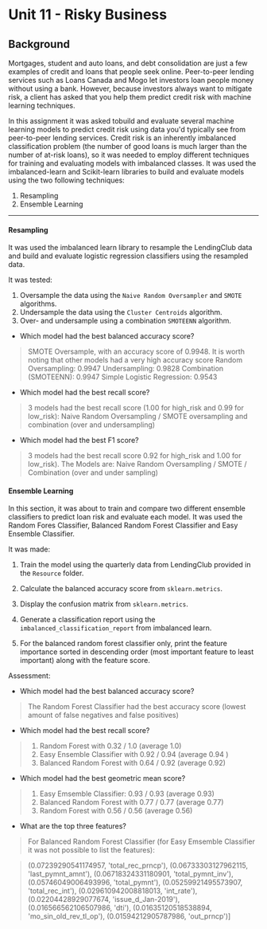 # Unit 11 - Risky Business
## Background
Mortgages, student and auto loans, and debt consolidation are just a few examples of credit and loans that people seek online. Peer-to-peer lending services such as Loans Canada and Mogo let investors loan people money without using a bank. However, because investors always want to mitigate risk, a client has asked that you help them predict credit risk with machine learning techniques.

In this assignment it was asked tobuild and evaluate several machine learning models to predict credit risk using data you'd typically see from peer-to-peer lending services. Credit risk is an inherently imbalanced classification problem (the number of good loans is much larger than the number of at-risk loans), so it was needed to employ different techniques for training and evaluating models with imbalanced classes. It was used the imbalanced-learn and Scikit-learn libraries to build and evaluate models using the two following techniques:

1. Resampling
2. Ensemble Learning

- - -
#### Resampling
It was used the imbalanced learn library to resample the LendingClub data and build and evaluate logistic regression classifiers using the resampled data.

It was tested:

1. Oversample the data using the `Naive Random Oversampler` and `SMOTE` algorithms.
2. Undersample the data using the `Cluster Centroids` algorithm.
3. Over- and undersample using a combination `SMOTEENN` algorithm.


* Which model had the best balanced accuracy score?
> SMOTE Oversample, with an accuracy score of 0.9948. It is worth noting that other models had a very high accuracy score
> Random Oversampling: 0.9947
> Undersampling: 0.9828
> Combination (SMOTEENN): 0.9947
> Simple Logistic Regression: 0.9543

* Which model had the best recall score?
> 3 models had the best recall score (1.00 for high_risk and 0.99 for low_risk): Naive Random Oversampling / SMOTE oversampling and combination (over and undersampling)

* Which model had the best F1 score?
> 3 models had the best recall score 0.92 for high_risk and 1.00 for low_risk). The Models are: Naive Random Oversampling / SMOTE / Combination (over and under sampling)

#### Ensemble Learning
In this section, it was about to train and compare two different ensemble classifiers to predict loan risk and evaluate each model. It was used the Random Fores Classifier, Balanced Random Forest Classifier and Easy Ensemble Classifier.

It was made:
1. Train the model using the quarterly data from LendingClub provided in the `Resource` folder.

2. Calculate the balanced accuracy score from `sklearn.metrics`.

3. Display the confusion matrix from `sklearn.metrics`.

4. Generate a classification report using the `imbalanced_classification_report` from imbalanced learn.

5. For the balanced random forest classifier only, print the feature importance sorted in descending order (most important feature to least important) along with the feature score.

Assessment:

* Which model had the best balanced accuracy score?
> The Random Forest Classifier had the best accuracy score (lowest amount of false negatives and false positives)

* Which model had the best recall score?
> 1. Random Forest with 0.32 / 1.0 (average 1.0)
> 2. Easy Ensemble Classifier with 0.92 / 0.94 (average 0.94 )
> 3. Balanced Random Forest with 0.64 / 0.92 (average 0.92)

* Which model had the best geometric mean score?
> 1. Easy Emsemble Classifier: 0.93 / 0.93 (average 0.93)
> 2. Balanced Random Forest with 0.77 / 0.77 (average 0.77)
> 3. Random Forest with 0.56 / 0.56 (average 0.56)

* What are the top three features?
> For Balanced Random Forest Classifier (for Easy Emsemble Classifier it was not possible to list the features):

> (0.07239290541174957, 'total_rec_prncp'),
> (0.06733303127962115, 'last_pymnt_amnt'),
> (0.06718324331180901, 'total_pymnt_inv'),
> (0.05746049006493996, 'total_pymnt'),
> (0.05259921495573907, 'total_rec_int'),
> (0.029610942008818013, 'int_rate'),
> (0.02204428929077674, 'issue_d_Jan-2019'),
> (0.016566562106507986, 'dti'),
> (0.01635120518538894, 'mo_sin_old_rev_tl_op'),
> (0.01594212905787986, 'out_prncp')]

